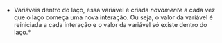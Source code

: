 














* Variáveis dentro do laço, essa variável é criada *novamente* a cada vez que o laço começa uma nova interação. Ou seja, o valor da variável é reiniciada a cada interação e o valor da variável só existe dentro do laço.*
